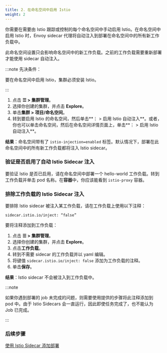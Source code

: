 ```yaml
---
title: 2. 在命名空间中启用 Istio
weight: 2
---
```


你需要在需要由 Istio 跟踪或控制的每个命名空间中手动启用 Istio。在命名空间中启用 Istio 时，Envoy sidecar 代理将自动注入到部署在命名空间中的所有新工作负载中。

此命名空间设置只会影响命名空间中的新工作负载。之前的工作负载需要重新部署才能使用 sidecar 自动注入。

:::note 先决条件：

要在命名空间中启用 Istio，集群必须安装 Istio。

:::

1. 点击 **☰ > 集群管理**。
1. 选择你创建的集群，并点击 **Explore**。
1. 单击**集群 > 项目/命名空间**。
1. 转到要启用 Istio 的命名空间，然后单击**⋮ > 启用 Istio 自动注入**。或者，你也可以单击命名空间，然后在命名空间详情页面上，单击**⋮ > 启用 Istio 自动注入**。

**结果**：命名空间带有了 `istio-injection=enabled` 标签。默认情况下，部署在此命名空间中的所有新工作负载都将注入 Istio sidecar。

### 验证是否启用了自动 Istio Sidecar 注入

要验证 Istio 是否已启用，请在命名空间中部署一个 hello-world 工作负载。转到工作负载并单击 pod 名称。在**容器**中，你应该能看到 `istio-proxy` 容器。

### 排除工作负载的 Istio Sidecar 注入

要排除 Istio sidecar 被注入某工作负载，请在工作负载上使用以下注释：

```
sidecar.istio.io/inject: “false”
```

要将注释添加到工作负载：

1. 点击 **☰ > 集群管理**。
1. 选择你创建的集群，并点击 **Explore**。
1. 点击**工作负载**。
1. 转到不需要 sidecar 的工作负载并以 yaml 编辑。
1. 将键值 `sidecar.istio.io/inject: false` 添加为工作负载的注释。
1. 单击**保存**。

**结果**：Istio sidecar 不会被注入到工作负载中。

:::note

如果你遇到部署的 job 未完成的问题，则需要使用提供的步骤将此注释添加到 pod 中。由于 Istio Sidecars 会一直运行，因此即使任务完成了，也不能认为 Job 已完成。

:::


### 后续步骤
[使用 Istio Sidecar 添加部署](use-istio-sidecar.md)
